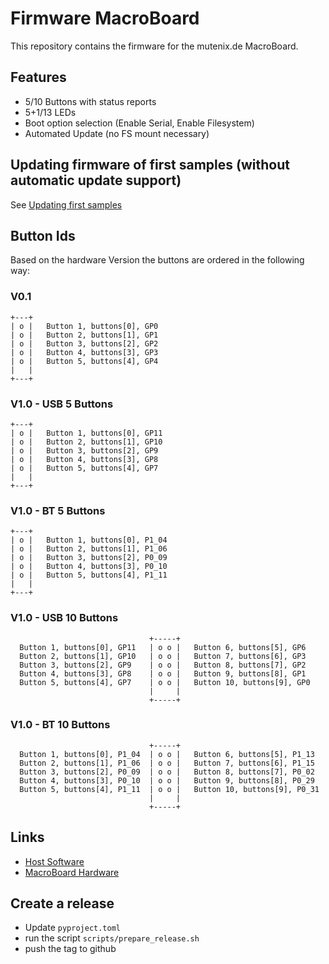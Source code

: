 # Firmware MacroBoard

This repository contains the firmware for the mutenix.de MacroBoard.

## Features

- 5/10 Buttons with status reports
- 5+1/13 LEDs
- Boot option selection (Enable Serial, Enable Filesystem)
- Automated Update (no FS mount necessary)

## Updating firmware of first samples (without automatic update support)

See [Updating first samples](docs/updating-old.md)

## Button Ids

Based on the hardware Version the buttons are ordered in the following way:

### V0.1

```
+---+
| o |   Button 1, buttons[0], GP0
| o |   Button 2, buttons[1], GP1
| o |   Button 3, buttons[2], GP2
| o |   Button 4, buttons[3], GP3
| o |   Button 5, buttons[4], GP4
|   |
+---+
```

### V1.0 - USB 5 Buttons

```
+---+
| o |   Button 1, buttons[0], GP11
| o |   Button 2, buttons[1], GP10
| o |   Button 3, buttons[2], GP9
| o |   Button 4, buttons[3], GP8
| o |   Button 5, buttons[4], GP7
|   |
+---+
```

### V1.0 - BT 5 Buttons

```
+---+
| o |   Button 1, buttons[0], P1_04
| o |   Button 2, buttons[1], P1_06
| o |   Button 3, buttons[2], P0_09
| o |   Button 4, buttons[3], P0_10
| o |   Button 5, buttons[4], P1_11
|   |
+---+
```


### V1.0 - USB 10 Buttons

```
                               +-----+
  Button 1, buttons[0], GP11   | o o |   Button 6, buttons[5], GP6
  Button 2, buttons[1], GP10   | o o |   Button 7, buttons[6], GP3
  Button 3, buttons[2], GP9    | o o |   Button 8, buttons[7], GP2
  Button 4, buttons[3], GP8    | o o |   Button 9, buttons[8], GP1
  Button 5, buttons[4], GP7    | o o |   Button 10, buttons[9], GP0
                               |     |
                               +-----+
```

### V1.0 - BT 10 Buttons

```
                               +-----+
  Button 1, buttons[0], P1_04  | o o |   Button 6, buttons[5], P1_13
  Button 2, buttons[1], P1_06  | o o |   Button 7, buttons[6], P1_15
  Button 3, buttons[2], P0_09  | o o |   Button 8, buttons[7], P0_02
  Button 4, buttons[3], P0_10  | o o |   Button 9, buttons[8], P0_29
  Button 5, buttons[4], P1_11  | o o |   Button 10, buttons[9], P0_31
                               |     |
                               +-----+
```

## Links

- [Host Software](https://github.com/mutenix-org/software-host)
- [MacroBoard Hardware](https://github.com/mutenix-org/hardware-macropad)


## Create a release

- Update `pyproject.toml`
- run the script `scripts/prepare_release.sh`
- push the tag to github
